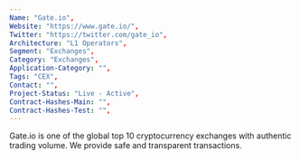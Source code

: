 ```yaml
--- 
Name: "Gate.io", 
Website: "https://www.gate.io/", 
Twitter: "https://twitter.com/gate_io", 
Architecture: "L1 Operators",
Segment: "Exchanges",
Category: "Exchanges",
Application-Category: "",
Tags: "CEX",
Contact: "",
Project-Status: "Live - Active",
Contract-Hashes-Main: "",
Contract-Hashes-Test: "",
--- 
```

<!--lang:en--> 
Gate.io is one of the global top 10 cryptocurrency exchanges with authentic trading volume. We provide safe and transparent transactions.
<!--lang:es--] 
Gate.io es uno de los 10 intercambios de criptomonedas más importantes del mundo con un volumen comercial auténtico. Brindamos transacciones seguras y transparentes.
<!--lang:de--] 
Gate.io ist eine der 10 weltweit führenden Kryptowährungsbörsen mit authentischem Handelsvolumen. Wir bieten sichere und transparente Transaktionen.
<!--lang:fr--] 
Gate.io est l'un des 10 meilleurs échanges mondiaux de crypto-monnaie avec un volume de transactions authentique. Nous fournissons des transactions sûres et transparentes.
<!--lang:pl--] 
Gate.io jest jedną z 10 najlepszych giełd kryptowalut na świecie z autentycznym wolumenem obrotu. Zapewniamy bezpieczne i przejrzyste transakcje.
<!--lang:uk--] 
Gate.io є однією з 10 найкращих світових бірж криптовалют із справжнім обсягом торгів. Ми забезпечуємо безпечні та прозорі операції.
[!--lang:*--> 
